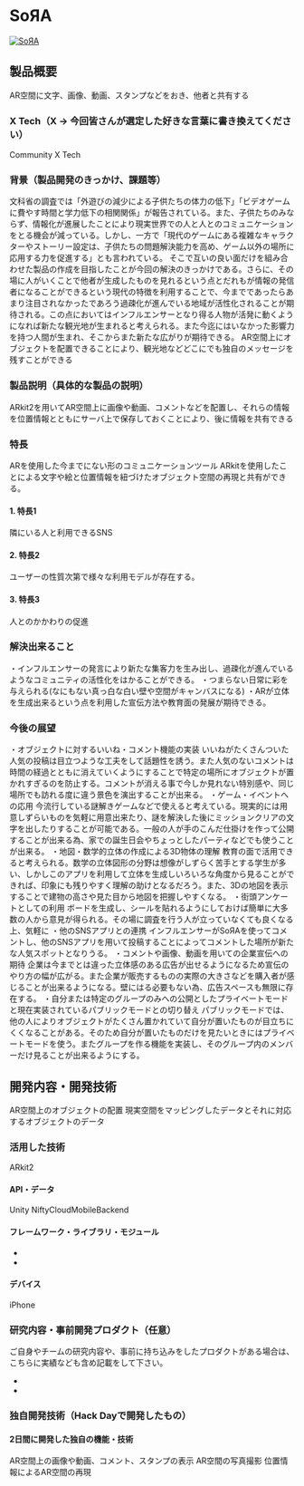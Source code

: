 # SoЯA

[![SoЯA](image.png)](https://youtu.be/UrBw9HuKRk0)

## 製品概要
AR空間に文字、画像、動画、スタンプなどをおき、他者と共有する
### X Tech（X → 今回皆さんが選定した好きな言葉に書き換えてください）
Community X Tech
### 背景（製品開発のきっかけ、課題等）
文科省の調査では「外遊びの減少による子供たちの体力の低下」「ビデオゲームに費やす時間と学力低下の相関関係」が報告されている。また、子供たちのみならず、情報化が進展したことにより現実世界での人と人とのコミュニケーションをとる機会が減っている。しかし、一方で「現代のゲームにある複雑なキャラクターやストーリー設定は、子供たちの問題解決能力を高め、ゲーム以外の場所に応用する力を促進する」とも言われている。
そこで互いの良い面だけを組み合わせた製品の作成を目指したことが今回の解決のきっかけである。さらに、その場に人がいくことで他者が生成したものを見れるという点とだれもが情報の発信者になることができるという現代の特徴を利用することで、今までであったらあまり注目されなかったであろう過疎化が進んでいる地域が活性化されることが期待される。この点においてはインフルエンサーとなり得る人物が活発に動くようになれば新たな観光地が生まれると考えられる。また今迄にはいなかった影響力を持つ人間が生まれ、そこからまた新たな広がりが期待できる。
AR空間上にオブジェクトを配置できることにより、観光地などどこにでも独自のメッセージを残すことができる
### 製品説明（具体的な製品の説明）
ARkit2を用いてAR空間上に画像や動画、コメントなどを配置し、それらの情報を位置情報とともにサーバ上で保存しておくことにより、後に情報を共有できる

### 特長
ARを使用した今までにない形のコミュニケーションツール
ARkitを使用したことによる文字や絵と位置情報を紐づけたオブジェクト空間の再現と共有ができる。

#### 1. 特長1
隣にいる人と利用できるSNS

#### 2. 特長2
ユーザーの性質次第で様々な利用モデルが存在する。

#### 3. 特長3
人とのかかわりの促進

### 解決出来ること
・インフルエンサーの発言により新たな集客力を生み出し、過疎化が進んでいるようなコミュニティの活性化をはかることができる。
・つまらない日常に彩を与えられる(なにもない真っ白な白い壁や空間がキャンバスになる)
・ARが立体を生成出来るという点を利用した宣伝方法や教育面の発展が期待できる。

### 今後の展望
・オブジェクトに対するいいね・コメント機能の実装
    いいねがたくさんついた人気の投稿は目立つような工夫をして話題性を誘う。また人気のないコメントは時間の経過とともに消えていくようにすることで特定の場所にオブジェクトが置かれすぎるのを防止する。コメントが消える事で今しか見れない特別感や、同じ場所でも訪れる度に違う景色を演出することが出来る。
・ゲーム・イベントへの応用
    今流行している謎解きゲームなどで使えると考えている。現実的には用意しずらいものを気軽に用意出来たり、謎を解決した後にミッションクリアの文字を出したりすることが可能である。一般の人が手のこんだ仕掛けを作って公開することが出来る為、家での誕生日会やちょっとしたパーティなどでも使うことが出来る。
・地図・数学的立体の作成による3D物体の理解
    教育の面で活用できると考えられる。数学の立体図形の分野は想像がしずらく苦手とする学生が多い、しかしこのアプリを利用して立体を生成しいろいろな角度から見ることができれば、印象にも残りやすく理解の助けとなるだろう。また、3Dの地図を表示することで建物の高さや見た目から地図を把握しやすくなる。
・街頭アンケートとしての利用
    ボードを生成し、シールを貼れるようにしておけば簡単に大多数の人から意見が得られる。その場に調査を行う人が立っていなくても良くなる上、気軽に
・他のSNSアプリとの連携
    インフルエンサーがSoЯAを使ってコメントし、他のSNSアプリを用いて投稿することによってコメントした場所が新たな人気スポットとなりうる。
・コメントや画像、動画を用いての企業宣伝への期待
    企業は今までとは違った立体感のある広告が出せるようになるため宣伝のやり方の幅が広がる。また企業が販売するものの実際の大きさなどを購入者が感じることが出来るようになる。壁にはる必要もない為、広告スペースも無限に存在する。
・自分または特定のグループのみへの公開としたプライベートモードと現在実装されているパブリックモードとの切り替え
    パブリックモードでは、他の人によりオブジェクトがたくさん置かれていて自分が置いたものが目立ちにくくなることがある。そのため自分が置いたものだけを見たいときにはプライベートモードを使う。またグループを作る機能を実装し、そのグループ内のメンバーだけ見ることが出来るようにする。

## 開発内容・開発技術
AR空間上のオブジェクトの配置
現実空間をマッピングしたデータとそれに対応するオブジェクトのデータ
### 活用した技術
ARkit2

#### API・データ
Unity
NiftyCloudMobileBackend

#### フレームワーク・ライブラリ・モジュール
*
*

#### デバイス
iPhone



### 研究内容・事前開発プロダクト（任意）
ご自身やチームの研究内容や、事前に持ち込みをしたプロダクトがある場合は、こちらに実績なども含め記載をして下さい。

*
*


### 独自開発技術（Hack Dayで開発したもの）

#### 2日間に開発した独自の機能・技術
AR空間上の画像や動画、コメント、スタンプの表示
AR空間の写真撮影
位置情報によるAR空間の再現
